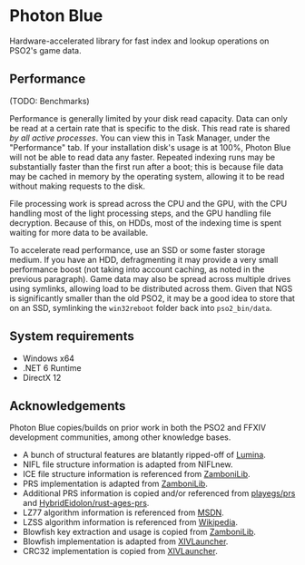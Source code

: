# Photon Blue
Hardware-accelerated library for fast index and lookup operations on PSO2's game data.

## Performance
(TODO: Benchmarks)

Performance is generally limited by your disk read capacity. Data can only be read at a certain rate that is specific to the disk.
This read rate is shared *by all active processes*. You can view this in Task Manager, under the "Performance" tab. If your installation disk's
usage is at 100%, Photon Blue will not be able to read data any faster. Repeated indexing runs may be substantially faster than the first run
after a boot; this is because file data may be cached in memory by the operating system, allowing it to be read without making requests to the disk.

File processing work is spread across the CPU and the GPU, with the CPU handling most of the light processing steps, and the GPU handling file decryption.
Because of this, on HDDs, most of the indexing time is spent waiting for more data to be available.

To accelerate read performance, use an SSD or some faster storage medium. If you have an HDD, defragmenting it may provide a very small performance boost
(not taking into account caching, as noted in the previous paragraph). Game data may also be spread across multiple drives using symlinks, allowing
load to be distributed across them. Given that NGS is significantly smaller than the old PSO2, it may be a good idea to store that on an SSD, symlinking
the `win32reboot` folder back into `pso2_bin/data`.

## System requirements
* Windows x64
* .NET 6 Runtime
* DirectX 12

## Acknowledgements
Photon Blue copies/builds on prior work in both the PSO2 and FFXIV development communities,
among other knowledge bases.

* A bunch of structural features are blatantly ripped-off of [Lumina](https://github.com/NotAdam/Lumina).
* NIFL file structure information is adapted from NIFLnew.
* ICE file structure information is referenced from [ZamboniLib](https://github.com/Shadowth117/ZamboniLib).
* PRS implementation is adapted from [ZamboniLib](https://github.com/Shadowth117/ZamboniLib).
* Additional PRS information is copied and/or referenced from [playegs/prs](https://github.com/playegs/prs) and [HybridEidolon/rust-ages-prs](https://github.com/HybridEidolon/rust-ages-prs).
* LZ77 algorithm information is referenced from [MSDN](https://docs.microsoft.com/en-us/openspecs/windows_protocols/ms-wusp/fb98aa28-5cd7-407f-8869-a6cef1ff1ccb).
* LZSS algorithm information is referenced from [Wikipedia](https://en.wikipedia.org/wiki/Lempel%E2%80%93Ziv%E2%80%93Storer%E2%80%93Szymanski).
* Blowfish key extraction and usage is copied from [ZamboniLib](https://github.com/Shadowth117/ZamboniLib).
* Blowfish implementation is adapted from [XIVLauncher](https://github.com/goatcorp/FFXIVQuickLauncher).
* CRC32 implementation is copied from [XIVLauncher](https://github.com/goatcorp/FFXIVQuickLauncher).
